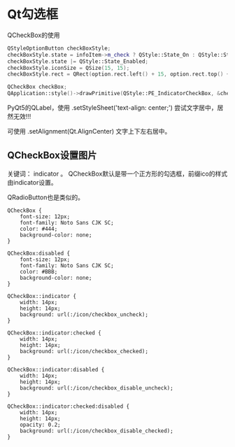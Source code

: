 # Qt勾选框
QCheckBox的使用

```c++
QStyleOptionButton checkBoxStyle;
checkBoxStyle.state = infoItem->m_check ? QStyle::State_On : QStyle::State_Off;
checkBoxStyle.state |= QStyle::State_Enabled;
checkBoxStyle.iconSize = QSize(15, 15);
checkBoxStyle.rect = QRect(option.rect.left() + 15, option.rect.top() + 5, 15, 15);

QCheckBox checkBox;
QApplication::style()->drawPrimitive(QStyle::PE_IndicatorCheckBox, &checkBoxStyle, painter, &checkBox);
```

PyQt5的QLabel，使用 .setStyleSheet('text-align: center;') 尝试文字居中，居然无效!!!

可使用 .setAlignment(Qt.AlignCenter) 文字上下左右居中。


## QCheckBox设置图片
关键词： indicator 。
QCheckBox默认是带一个正方形的勾选框，前缀ico的样式由indicator设置。

QRadioButton也是类似的。
```
QCheckBox {
    font-size: 12px;
    font-family: Noto Sans CJK SC;
    color: #444;
    background-color: none;
}

QCheckBox:disabled {
    font-size: 12px;
    font-family: Noto Sans CJK SC;
    color: #BBB;
    background-color: none;
}

QCheckBox::indicator {
    width: 14px;
    height: 14px;
    background: url(:/icon/checkbox_uncheck);
}

QCheckBox::indicator:checked {
    width: 14px;
    height: 14px;
    background: url(:/icon/checkbox_checked);
}

QCheckBox::indicator:disabled {
    width: 14px;
    height: 14px;
    background: url(:/icon/checkbox_disable_uncheck);
}

QCheckBox::indicator:checked:disabled {
    width: 14px;
    height: 14px;
    opacity: 0.2;
    background: url(:/icon/checkbox_disable_checked);
}

```
